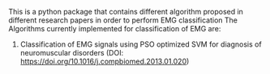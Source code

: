 This is a python package that contains different algorithm proposed in different research papers in order to perform EMG classification
The Algorithms currently implemented for classification of EMG are:
1. Classification of EMG signals using PSO optimized SVM for diagnosis of neuromuscular disorders (DOI: https://doi.org/10.1016/j.compbiomed.2013.01.020)
